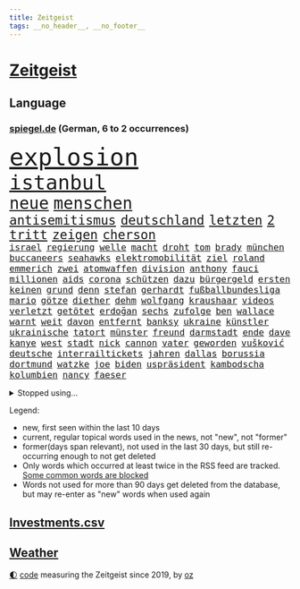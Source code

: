 ```yaml
---
title: Zeitgeist
tags: __no_header__, __no_footer__
---
```


# [Zeitgeist](https://oliz.io/zeitgeist/)

## Language

<h3><a href="https://www.spiegel.de" target="_blank">spiegel.de</a> (German, 6 to 2 occurrences)</h3>
<p style="font-family:monospace">
<span style="font-size:32pt"><a href="news_links.html#explosion" class="current">explosion</a></span>
<br>
<span style="font-size:27pt"><a href="news_links.html#istanbul" class="current">istanbul</a></span>
<br>
<span style="font-size:22pt"><a href="news_links.html#neue" class="current">neue</a></span>
<span style="font-size:22pt"><a href="news_links.html#menschen" class="current">menschen</a></span>
<br>
<span style="font-size:17pt"><a href="news_links.html#antisemitismus" class="current">antisemitismus</a></span>
<span style="font-size:17pt"><a href="news_links.html#deutschland" class="current">deutschland</a></span>
<span style="font-size:17pt"><a href="news_links.html#letzten" class="current">letzten</a></span>
<span style="font-size:17pt"><a href="news_links.html#2" class="current">2</a></span>
<span style="font-size:17pt"><a href="news_links.html#tritt" class="current">tritt</a></span>
<span style="font-size:17pt"><a href="news_links.html#zeigen" class="current">zeigen</a></span>
<span style="font-size:17pt"><a href="news_links.html#cherson" class="current">cherson</a></span>
<br>
<span style="font-size:12pt"><a href="news_links.html#israel" class="current">israel</a></span>
<span style="font-size:12pt"><a href="news_links.html#regierung" class="current">regierung</a></span>
<span style="font-size:12pt"><a href="news_links.html#welle" class="current">welle</a></span>
<span style="font-size:12pt"><a href="news_links.html#macht" class="current">macht</a></span>
<span style="font-size:12pt"><a href="news_links.html#droht" class="current">droht</a></span>
<span style="font-size:12pt"><a href="news_links.html#tom" class="current">tom</a></span>
<span style="font-size:12pt"><a href="news_links.html#brady" class="current">brady</a></span>
<span style="font-size:12pt"><a href="news_links.html#münchen" class="current">münchen</a></span>
<span style="font-size:12pt"><a href="news_links.html#buccaneers" class="current">buccaneers</a></span>
<span style="font-size:12pt"><a href="news_links.html#seahawks" class="new">seahawks</a></span>
<span style="font-size:12pt"><a href="news_links.html#elektromobilität" class="new">elektromobilität</a></span>
<span style="font-size:12pt"><a href="news_links.html#ziel" class="current">ziel</a></span>
<span style="font-size:12pt"><a href="news_links.html#roland" class="new">roland</a></span>
<span style="font-size:12pt"><a href="news_links.html#emmerich" class="current">emmerich</a></span>
<span style="font-size:12pt"><a href="news_links.html#zwei" class="current">zwei</a></span>
<span style="font-size:12pt"><a href="news_links.html#atomwaffen" class="current">atomwaffen</a></span>
<span style="font-size:12pt"><a href="news_links.html#division" class="current">division</a></span>
<span style="font-size:12pt"><a href="news_links.html#anthony" class="current">anthony</a></span>
<span style="font-size:12pt"><a href="news_links.html#fauci" class="current">fauci</a></span>
<span style="font-size:12pt"><a href="news_links.html#millionen" class="current">millionen</a></span>
<span style="font-size:12pt"><a href="news_links.html#aids" class="new">aids</a></span>
<span style="font-size:12pt"><a href="news_links.html#corona" class="current">corona</a></span>
<span style="font-size:12pt"><a href="news_links.html#schützen" class="current">schützen</a></span>
<span style="font-size:12pt"><a href="news_links.html#dazu" class="current">dazu</a></span>
<span style="font-size:12pt"><a href="news_links.html#bürgergeld" class="current">bürgergeld</a></span>
<span style="font-size:12pt"><a href="news_links.html#ersten" class="current">ersten</a></span>
<span style="font-size:12pt"><a href="news_links.html#keinen" class="current">keinen</a></span>
<span style="font-size:12pt"><a href="news_links.html#grund" class="current">grund</a></span>
<span style="font-size:12pt"><a href="news_links.html#denn" class="current">denn</a></span>
<span style="font-size:12pt"><a href="news_links.html#stefan" class="current">stefan</a></span>
<span style="font-size:12pt"><a href="news_links.html#gerhardt" class="new">gerhardt</a></span>
<span style="font-size:12pt"><a href="news_links.html#fußballbundesliga" class="current">fußballbundesliga</a></span>
<span style="font-size:12pt"><a href="news_links.html#mario" class="current">mario</a></span>
<span style="font-size:12pt"><a href="news_links.html#götze" class="current">götze</a></span>
<span style="font-size:12pt"><a href="news_links.html#diether" class="new">diether</a></span>
<span style="font-size:12pt"><a href="news_links.html#dehm" class="new">dehm</a></span>
<span style="font-size:12pt"><a href="news_links.html#wolfgang" class="current">wolfgang</a></span>
<span style="font-size:12pt"><a href="news_links.html#kraushaar" class="new">kraushaar</a></span>
<span style="font-size:12pt"><a href="news_links.html#videos" class="current">videos</a></span>
<span style="font-size:12pt"><a href="news_links.html#verletzt" class="current">verletzt</a></span>
<span style="font-size:12pt"><a href="news_links.html#getötet" class="current">getötet</a></span>
<span style="font-size:12pt"><a href="news_links.html#erdoğan" class="current">erdoğan</a></span>
<span style="font-size:12pt"><a href="news_links.html#sechs" class="current">sechs</a></span>
<span style="font-size:12pt"><a href="news_links.html#zufolge" class="current">zufolge</a></span>
<span style="font-size:12pt"><a href="news_links.html#ben" class="current">ben</a></span>
<span style="font-size:12pt"><a href="news_links.html#wallace" class="new">wallace</a></span>
<span style="font-size:12pt"><a href="news_links.html#warnt" class="current">warnt</a></span>
<span style="font-size:12pt"><a href="news_links.html#weit" class="current">weit</a></span>
<span style="font-size:12pt"><a href="news_links.html#davon" class="current">davon</a></span>
<span style="font-size:12pt"><a href="news_links.html#entfernt" class="current">entfernt</a></span>
<span style="font-size:12pt"><a href="news_links.html#banksy" class="new">banksy</a></span>
<span style="font-size:12pt"><a href="news_links.html#ukraine" class="current">ukraine</a></span>
<span style="font-size:12pt"><a href="news_links.html#künstler" class="current">künstler</a></span>
<span style="font-size:12pt"><a href="news_links.html#ukrainische" class="current">ukrainische</a></span>
<span style="font-size:12pt"><a href="news_links.html#tatort" class="current">tatort</a></span>
<span style="font-size:12pt"><a href="news_links.html#münster" class="current">münster</a></span>
<span style="font-size:12pt"><a href="news_links.html#freund" class="current">freund</a></span>
<span style="font-size:12pt"><a href="news_links.html#darmstadt" class="current">darmstadt</a></span>
<span style="font-size:12pt"><a href="news_links.html#ende" class="current">ende</a></span>
<span style="font-size:12pt"><a href="news_links.html#dave" class="current">dave</a></span>
<span style="font-size:12pt"><a href="news_links.html#kanye" class="current">kanye</a></span>
<span style="font-size:12pt"><a href="news_links.html#west" class="current">west</a></span>
<span style="font-size:12pt"><a href="news_links.html#stadt" class="current">stadt</a></span>
<span style="font-size:12pt"><a href="news_links.html#nick" class="current">nick</a></span>
<span style="font-size:12pt"><a href="news_links.html#cannon" class="new">cannon</a></span>
<span style="font-size:12pt"><a href="news_links.html#vater" class="current">vater</a></span>
<span style="font-size:12pt"><a href="news_links.html#geworden" class="current">geworden</a></span>
<span style="font-size:12pt"><a href="news_links.html#vušković" class="new">vušković</a></span>
<span style="font-size:12pt"><a href="news_links.html#deutsche" class="current">deutsche</a></span>
<span style="font-size:12pt"><a href="news_links.html#interrailtickets" class="new">interrailtickets</a></span>
<span style="font-size:12pt"><a href="news_links.html#jahren" class="current">jahren</a></span>
<span style="font-size:12pt"><a href="news_links.html#dallas" class="new">dallas</a></span>
<span style="font-size:12pt"><a href="news_links.html#borussia" class="current">borussia</a></span>
<span style="font-size:12pt"><a href="news_links.html#dortmund" class="current">dortmund</a></span>
<span style="font-size:12pt"><a href="news_links.html#watzke" class="new">watzke</a></span>
<span style="font-size:12pt"><a href="news_links.html#joe" class="current">joe</a></span>
<span style="font-size:12pt"><a href="news_links.html#biden" class="current">biden</a></span>
<span style="font-size:12pt"><a href="news_links.html#uspräsident" class="current">uspräsident</a></span>
<span style="font-size:12pt"><a href="news_links.html#kambodscha" class="current">kambodscha</a></span>
<span style="font-size:12pt"><a href="news_links.html#kolumbien" class="current">kolumbien</a></span>
<span style="font-size:12pt"><a href="news_links.html#nancy" class="current">nancy</a></span>
<span style="font-size:12pt"><a href="news_links.html#faeser" class="current">faeser</a></span>
</p>
<details>
<summary>Stopped using...</summary>
<p class="former" style="font-size:12pt">
rheinlandpfalz(752) sarscov2(752) appelliert(751) reduziert(751) depressionen(750) ikone(750) kraft(750) locker(750) rassistisch(750) verlegt(750) version(750) egal(749) erhoben(749) google(749) kriminellen(749) versehentlich(749) verweigert(749) wettbewerb(749) österreichs(749) abstimmen(748) ausnahmezustand(748) dokumente(748) früh(748) innenministerium(748) insekten(748) interne(748) lehrer(748) präsentieren(748) aufgerufen(747) bernd(747) hebt(747) nahmen(747) botschaften(746) bundesweite(746) kliniken(746) reiner(746) schiedsrichter(746) volker(746) gesamte(745) heftige(745) manager(745) privaten(745) riesige(745) vermuten(745) zuerst(745) bayerische(744) bundesrepublik(744) ddr(744) erinnerungen(744) hört(744) kämpfer(744) million(744) orbán(744) profitieren(744) schlimm(744) schwedische(744) spanier(744) viktor(744) badenwürttembergs(743) bayerns(743) big(743) erheblich(743) gemeinde(743) gemessen(743) hollywood(743) ifoinstitut(743) online(743) saarland(743) stück(743) sächsischen(743) treibt(743) warschau(743) alpen(742) aufgehoben(742) ausgleich(742) hongkong(742) kleines(742) libyen(742) starten(742) theater(742) flüchtlingen(741) jörg(741) kochinstitut(741) provinz(741) sicherte(741) spektakulär(741) todesfälle(741) ungarn(741) zählen(741) anlass(740) bayerischen(740) dietmar(740) dürfe(740) erzählen(740) kontrolliert(740) leichen(740) stößt(740) venezuela(740) ökonom(740) kapitol(739) kindesmissbrauch(739) schwierigkeiten(739) siebentageinzidenz(739) teilnehmer(739) hans(738) impfstoff(738) medikamente(738) milliarde(738) nachricht(738) voller(738) öffentlichkeit(738) demonstrationen(737) ermordeten(737) kommission(737) länge(737) roger(737) selben(737) verspielt(737) leyen(736) angerichtet(735) verbindet(735) trauen(734) ebenso(733) studien(733) störung(733) tonnen(733) viertelfinale(733) bekamen(732) lieferten(732) steckte(732) entwickeln(731) festgestellt(731) beschränkungen(730) inzidenz(730) älteren(730) eigener(729) fortgesetzt(729) polnische(729) schwerem(729) ständig(729) begriff(728) heftigen(728) aktivistin(727) näher(727) porsche(727) sozialdemokraten(727) spektakuläre(727) eigenes(726) erinnerung(726) aufgetaucht(725) laufenden(724) ausrüstung(723) gesundheitsministerium(723) varianten(723) antonio(722) alexandra(721) engpässe(721) präsenz(721) popstar(718) bester(716) fußballem(715) ungeklärt(713) stört(712) schützt(711) angeboten(709) festhalten(709) smartphones(709) uhaft(709) schock(707) 91(701) lehrkräfte(701) laufbahn(699) inseln(696) entspannt(693) palästinenser(693) sammeln(693) vereins(687) strukturen(686) flog(684) explodiert(672) mangelnde(662) enthält(656) mallorca(651) lieferketten(647) niederländer(645) währung(643) öffnet(641) diagnose(638) fuhren(627) lahmgelegt(615) rückgang(612) zusammenbruch(611) bein(605) medaille(600) universitäten(593) 15jähriger(571) unis(566) reisenden(565) kubicki(559) umständen(548) afghanischen(540) trost(537) bka(533) regierungskoalition(527) deutschkolumne(511) gegend(509) lehren(506) flohen(501) rohstoffe(498) kw(497) mangelware(495) verdi(493) aussterben(490) leichten(486) bundesanwaltschaft(479) füllen(479) norwegische(478) zwingen(478) erobert(467) kürzen(466) abgesehen(464) boston(461) bezieht(454) winde(454) fluten(453) gelaufen(453) dörfer(446) immobilienmarkt(446) amoklauf(445) komitee(443) norwegischen(438) niklas(434) bedrohen(430) drauf(430) genervt(430) verbrannt(427) kanadische(422) händen(420) mike(418) ausfälle(416) zeitungsbericht(415) niedergang(414) überraschende(411) hawaii(410) autounfall(399) gesetzentwurf(399) konflikts(396) messe(396) fünftel(395) spiegelkorrespondent(395) landtagswahl(394) grafiken(392) anton(391) elfjährige(389) erzbischof(389) exklusiven(388) verirrt(388) bedrängnis(386) millionenhöhe(386) ice(385) erleben(383) briefe(380) ampelregierung(379) einschätzungen(372) bedrängt(369) coronalage(366) weißer(366) andrang(362) ostdeutschland(358) schlimme(358) siegerin(357) 30000(356) härte(353) schülerin(353) soziales(352) kardashian(351) generationen(348) fußballs(347) gasknappheit(347) verwehrt(345) geringer(341) zehnjährigen(339) hohes(338) begehen(331) gewaltsamen(331) halte(328) brandbrief(326) finnland(324) schütze(324) energiekonzern(323) atomdeal(316) borrell(311) josep(311) kriegsverbrecher(310) eukommissionschefin(308) beziehen(307) wiegen(306) einfaches(304) bat(303) g7staaten(303) klara(302) beamter(301) südkoreanische(300) 140(299) sanitäter(299) traurige(299) organisiert(298) rennstall(298) vorwoche(297) audi(294) sozialleistungen(293) dreyer(292) rheinlandpfälzische(292) verkündete(292) allzu(288) jubiläum(288) stuhl(288) sankt(287) dj(282) mutigen(282) lebensmittelpreise(280) berichteten(279) datenschutz(274) report(274) buckinghampalast(273) rio(273) slowakei(273) vielfalt(273) spaltung(272) glanz(271) tourist(270) handelte(268) gezahlt(266) iraner(266) verweisen(266) konsequent(261) dramatischer(260) stuttgarter(259) verantwortlichen(259) experiment(257) fähigkeiten(256) barbara(255) philosoph(255) küsten(254) runter(254) it(252) schätzt(252) schülern(251) verpflichtende(251) dreijährige(246) anhalten(245) posiert(245) weltgesundheitsorganisation(245) radprofi(244) fragwürdigen(243) hagelt(242) krause(242) motiven(240) motiviert(240) abtreibungen(238) vermieter(237) beschuss(236) gestärkt(235) litt(234) schneiden(233) analysen(232) dieter(232) risse(232) schläger(232) schneidet(232) unsicher(232) ankommt(231) bezahlung(230) finaleinzug(230) fünften(230) nebenbei(230) ausweiten(228) katastrophalen(225) sanktionspaket(225) sang(223) flüchtlingspolitik(222) verfolgungsjagd(222) hochschule(221) melanie(220) bargeld(219) ferne(219) h(219) sexualisierte(218) bundestrainerin(217) spritpreise(217) tätig(217) saisonende(216) euaußenbeauftragte(215) andrej(214) ungewiss(214) glaubten(213) monarchie(213) beanspruchen(212) hahn(212) patrick(212) breiten(210) getreideexporte(210) jones(210) golfer(209) klassenzimmer(209) abgeschoben(208) niedersächsischen(208) umsätze(208) zentralrat(208) abgabe(206) leitungen(205) regie(205) leclerc(204) pole(203) rauch(203) smarten(203) wiedervereinigung(203) downsyndrom(202) frauenfußball(202) g7(200) öffentlicher(200) emtitel(198) treue(198) formel1rennen(197) zuflucht(197) trauerfeier(196) zuschauern(195) prag(194) humor(192) orientierung(192) wärmer(192) insolvenzen(191) riskieren(191) bühnen(190) pipelines(190) spritzen(190) gesenkt(189) packenden(189) lehrerverbände(188) woods(188) rechenschaft(187) nachfolgerin(184) 41jährige(183) qualifikation(183) eingeschläfert(182) festland(182) gewaltverbrechen(182) nicola(182) nordrheinwestfälischen(181) sammelte(181) feministische(180) gäbe(179) bergsteiger(178) erstattet(178) schlamm(178) generalstaatsanwaltschaft(177) schindler(177) verwechslung(176) beschädigte(174) fragwürdige(174) gefährdete(173) schwedens(173) erfuhr(171) unsicheren(171) szenario(170) terrorakt(170) frontex(169) ägäis(169) aufsteiger(167) brände(167) dänische(167) zurücktreten(167) documenta(165) entbunden(165) rüsten(165) stürmte(165) ungarische(165) zermürbt(165) startups(163) gelobt(162) gestohlene(162) walker(162) 9euroticket(161) exuspräsident(161) girl(161) händeringend(161) kürzt(161) münchens(161) gerichtshofs(160) kippe(160) kleinem(160) verdrängt(160) vorrang(160) beerdigung(159) konzerte(159) privatleute(159) pässe(159) wasserknappheit(159) beatles(158) plagt(158) stramm(158) assadregimes(157) ewigen(157) momentan(156) unbesetzt(156) budapest(155) lngterminal(155) erleichtert(154) frodeno(154) vermittelte(154) vorgeschrieben(154) längerer(153) populäre(153) schutzmasken(153) schwangerschaftsabbruch(153) tauscht(152) traktor(152) bgh(151) brandenburgischen(151) fernverkehr(150) kai(150) verschleiert(150) belegt(148) dürren(148) ryanair(148) sanktionieren(148) schwächen(148) zufrieden(148) anwältin(147) balkon(147) profitierten(147) weitreichenden(147) enbw(146) gremiums(146) hadert(146) gravierend(144) bezirk(143) elfmeterschießen(143) generalstaatsanwalt(143) selbstbestimmung(143) verkörperte(143) 90000(142) aufzeichnung(142) beruhigen(142) günter(142) nervös(142) studiert(142) ulrich(141) exmann(140) handgreiflich(140) ortskräfte(140) schulmassaker(140) hassbotschaften(139) malaika(139) einschlafen(137) junta(137) tempel(137) uvalde(136) kandidiert(135) spacey(135) spätes(135) tvinterview(135) alligator(134) spiegelinterview(134) unhcr(134) 24jährigen(133) afdpolitiker(133) prince(133) sandro(133) bar(131) schergen(131) staus(131) zuwanderer(131) betreuung(130) haushaltspolitik(130) verschont(130) zeichnungen(130) popp(128) verschrieben(128) bahnsteig(126) unentschieden(126) webbteleskops(126) monatelanger(125) sicheren(125) bruno(124) nähert(124) tanz(124) übernahmen(124) favre(123) schwul(123) verfassungsänderung(123) 20jähriger(122) abwehrchef(122) kuratoren(122) rechtskräftig(122) erfinder(121) nahrung(121) persönlicher(121) kämen(120) rudert(120) beute(119) brett(119) emmy(119) wmhalbfinale(119) einschlagen(117) mob(117) beurlaubt(116) verzeichnet(116) vosstecklenburg(116) abwarten(115) befördert(115) bemerkenswert(115) glücklos(115) benachbarten(114) l(114) riesig(114) trockenen(114) artemis(113) bremsten(113) kadyrow(113) ramsan(113) zeige(113) passau(112) schadstoffe(112) säure(112) feststellen(111) schnellt(111) weltstar(111) überwunden(111) rast(110) gestrandete(109) schwulenbar(109) erich(108) extra(108) kilo(108) vernichtet(108) alain(107) elvis(107) frist(107) mogelpackung(107) normalisierung(107) zelt(107) angetan(106) kette(106) toaster(106) erlegen(105) frauenrechte(105) staatsanleihen(105) zuhause(105) bergregion(104) reparaturen(104) abhängt(103) geschlossene(103) gustav(103) halbjahr(103) nahrungsmittelpreise(103) brettspiel(102) eingeschlagen(102) zurückgegeben(102) energiesektor(101) paulo(101) são(101) 17jährigen(100) handgemenge(100) na(100) partien(100) victoria(100) achterbahn(99) gasverbraucher(99) wundersame(99) atom(98) sperrung(98) ältesten(98) innenstadt(97) patientinnen(97) sexistische(97) unabhängigkeitsreferendum(97) kommunizieren(96) verbands(96) edinburgh(95) haller(95) kasachstans(95) security(95) grundsteuererklärung(94) czaja(93) privater(93) urknall(93) 1989(92) bankrott(92) beamtenbund(92) tarifverhandlungen(92) vertreibt(92) gehirn(91) lizenzen(91) prüfungen(91) rückzieher(91) ausgegangen(90) ausreißer(90) bergwanderer(90) demografische(90) finanzsystem(90) fuchs(90) grönland(90) onlinemarktplatz(90) 6000(89) abschneidet(89) demonstrierenden(89) denkmal(89) erzeugen(89) gassperren(89) holocaustmahnmal(89) lokals(89) menschenrechtsorganisationen(89) beistand(88) drehten(88) elefant(88) filmregisseur(88) freispruch(88) krawall(88) mangellage(88) skifahrer(88) format(87) sondiert(87) ausbleiben(86) gelähmt(86) grundsteuer(86) rechtsradikaler(86) rollendes(86) salz(86) anhaltspunkte(85) aufbau(85) feststellung(85) handgreiflichkeiten(85) lebensjahr(85) raubt(85) sinatra(85) uber(85) umfassenden(85) wuchtigen(85) zugverkehr(85) kategorie(84) rekordzeit(84) schockmoment(84) wettbewerbe(84) zinsschritt(84) entgegengestellt(83) entsorgen(83) erhielten(83) flüsse(83) geknackt(83) leopard2panzer(83) radfahrer(83) realpolitik(83) solidarisierte(83) 39jährigen(82) imageverlust(82) kühlwasser(82) sicherheitslage(82) stoffe(82) woman(82) bekanntgabe(81) hinrichtung(81) mithalten(81) prorussisch(81) aufatmen(80) beleg(80) diffusen(80) fußballspielerinnen(80) kampfpanzer(80) markenkern(80) nordsyrien(80) scheinheiligkeit(80) sexismusvorwürfen(80) übte(80) bestritten(79) kanalinsel(79) mateusz(79) ortschaft(79) schlossen(79) sea(79) selbstbewusst(79) studieren(79) unterwelt(79) abwehrspielerin(78) annie(78) diamanten(78) gesang(78) heizung(78) trailer(78) 145(77) atomenergiebehörde(77) entgegenwirken(77) seid(77) torpediert(77) verschleierte(77) zerstörungen(77) üblich(77) 56jährige(76) holten(76) landeschef(76) notbremsung(76) supermarktkette(76) twitteraccount(76) bestsellerautor(75) e10(75) hinterlegt(75) käfig(75) medizin(75) raketenangriffen(75) renditen(75) 14jährige(74) fleischkonsum(74) kurkow(74) körperlichen(74) magie(74) manipulation(74) motorsport(74) rauf(74) strang(74) vereinbarten(74) willi(74) einzuziehen(73) flugbahn(73) formel1weltmeister(73) nothing(73) programmiert(73) stabhochspringer(73) brauereien(72) gründete(72) jared(72) lebenslange(72) pullover(72) shitstorm(72) ungefähr(72) verpflichtungen(72) visum(72) überwiegend(72) antisemitismusskandal(71) begrenzen(71) familienurlaub(71) ghislaine(71) maxwell(71) umfragewerte(71) vergebens(71) vorschlagen(71) wcs(71) baerbocks(70) krankenhauses(70) souveräner(70) vertuscht(70) bestes(69) evakuieren(69) fremdverschulden(69) parteikollegin(69) professor(69) slogan(69) straelen(69) viking(69) zuschüssen(69) alex(68) euland(68) generalleutnant(68) sozialversicherung(68) indischer(67) korridor(67) widersprach(67) andauernden(66) erhebliches(66) garantiert(66) innovationen(66) klimafreundliche(66) schutzzone(66) staatsfernsehens(66) 131(65) anwärter(65) großflächige(65) kreise(65) kriegstreiberin(65) kästner(65) regenfällen(65) unoflüchtlingshilfswerk(65) besetzung(64) bundesgeschäftsführer(64) canceln(64) endstation(64) skelettierte(64) 138(63) bsi(63) manövern(63) modeste(63) uralte(63) 43jährigen(62) abgelegensten(62) abschiedsbrief(62) beleidigte(62) künste(62) leverkusener(62) mangelnden(62) porträt(62) sturgeon(62) wackelige(62) 1955(61) achterbahnfahrt(61) disco(61) gewässer(61) linder(61) schikaniert(61) verwendens(61) aufgewachsen(60) handbremse(60) klassenzimmern(60) volksparkstadion(60) völkerrechtswidrig(60) zurechtkommen(60) befahrbar(59) janeiro(59) montagsdemos(58) spiegelde(58) steuerentlastung(58) verschlossen(58) übernahm(58) befehlsgeber(57) filzaffäre(57) frauenrechtlerin(57) ironman(57) klaffen(57) lebensgefährliche(57) nährt(57) patzte(57) verfeindeten(57) verurteilter(57) weigerte(57) 272(56) abwendet(56) anfangs(56) furtwängler(56) geldwäsche(56) grenzstadt(56) ungewohnter(56) abfedern(55) ballkontakt(55) bronzemedaille(55) einstand(55) gehetzt(55) hurrikans(55) oscarpreisträger(55) woanders(55) zollbeamte(55) ökologisch(55) ardchef(54) bundesbankpräsident(54) filmfest(54) flüchtling(54) proben(54) entschlossene(53) geywitz(53) montagsdemo(53) schmuck(53) skrupel(53) wallraff(53) ausgelassen(52) energielieferant(52) sabotageakten(52) analysieren(51) annexion(51) jahrelange(51) kita(51) rutschen(51) aung(50) glaubwürdigkeit(50) homeschooling(50) kyi(50) laudatio(50) prosor(50) schimmelbefalls(50) schlaganfall(50) spülen(50) suu(50) übersehen(50) auseinander(49) beschaffen(49) detonierte(49) gekracht(49) geschasst(49) igor(49) unternimmt(49) zwischenbericht(49) bellen(48) bundesebene(48) senkung(48) abgabefrist(47) data(47) haufen(47) rückten(47) unomenschenrechtsbüro(47) drehbuchautor(46) zeichnete(46) zweistellig(46) elektroschrott(45) eröffneten(45) feierlaune(45) kinderbuch(45) ladekabel(45) pilotengewerkschaft(45) absatz(44) bauministerin(44) entgehen(44) kindergarten(44) klang(44) speisen(44) apolda(43) luftverteidigungssystem(43) maduro(43) nicolás(43) reparatur(43) vorreiter(43) zeitdruck(43) rassistischer(42) vertuschung(42) yorker(42) zugeschaltet(42) dennis(41) recherchierte(41) rechnungen(41) regulären(41) versuchter(41) friedensnobelpreisträgerin(40) johan(40) vegane(40) ausbilden(39) berührt(39) produzenten(39) austragen(38) chengdu(38) vorbeikommen(38) auszulösen(37) breite(37) grundsätzliche(37) heiliges(37) holger(37) indiens(37) ködern(37) offizielles(37) senioren(37) 9euroticketnachfolge(36) entzieht(36) finanzministerium(36) opec+(36) republikanische(36) zone(36) amoklaufs(35) galoppierenden(35) iaeachef(35) iranerinnen(35) krone(35) laos(35) leverkusens(35) machbar(35) mitbekommen(35) stemmen(35) tel(35) tüten(35) anekdote(34) consort(34) grossi(34) himalaja(34) lebensmittelhändler(34) seidl(34) überraschender(34) freiwilliger(33) lungeninfektion(33) malte(33) podiumsdiskussion(33) schulbezirk(33) vereinbarung(33) verwirrt(33) zurückeroberten(33) ältester(33) begegnung(32) eautobauer(32) titelverteidigung(32) verursachte(32) wahlgang(32) überqueren(32) abbey(31) gebrauchen(31) pleitewelle(31) prozessauftakt(31) rängen(31) sommerhaus(31) bluthund(30) energiepreiskrise(30) gesunkenen(30) schmuggeln(30) ausnahmsweise(29) betrogen(29) fachmesse(29) glückwünsche(29) luftabwehrsystem(29) maschinenpistole(29) schlüsse(29) thatcher(29) verzögern(29) angezündet(28) firmenpleiten(28) geschleust(28) irland(28) schotten(28) angelina(27) eingriff(27) fußballfans(27) jolie(27) masterplan(27) millennials(27) modewelt(27) publikumsliebling(27) sparta(27) verschenkt(27) überflutet(27) a3(26) enthauptet(26) kolonialismus(26) triathlon(26) auszug(25) geldproblemen(25) gigantischen(25) lähmungen(25) mär(25) protestcamp(25) vattenfall(25) verlässlicher(25) wendepunkt(25) angreifen(24) aviv(24) bauarbeiter(24) bedeutende(24) dirk(24) erschließen(24) finanzämter(24) kilometerlang(24) literaturnobelpreis(24) passagier(24) tshirt(24) anstrengen(23) autorennen(23) einsicht(23) einsperren(23) gedreht(23) graz(23) illegales(23) mitteilte(23) ostfriesland(23) store(23) verfasser(23) alla(22) filmgeschichte(22) milliardenjongleur(22) nachbarstaat(22) pugatschowa(22) stornierungswelle(22) adnan(21) auswärtsspiele(21) bewaffnete(21) bvbtrainer(21) einschläge(21) kontern(21) persönlichkeiten(21) sittenwächter(21) syed(21) tasmanien(21) 47jährige(20) arzneimittel(20) bereichert(20) federn(20) geströmt(20) grindwale(20) sechzig(20) massenrücktritt(19) neurologe(19) totaler(19) trüb(19) verwundung(19) windhorst(19) bruch(18) ewa(18) sechzehnfache(18) verpassten(18) verstörend(18) verzeichnen(18) wohnungsbau(18) zehntel(18) smartwatch(17) spätere(17) berchtesgadener(16) brunsbüttel(16) erzielen(16) freiwillige(16) fridays(16) königsfamilie(16) lebende(16) niemann(16) propagandisten(16) sabotage(16) versorgungssicherheit(16) filmstarts(15) hangar(15) hustensaft(15) riskante(15) staatlicher(15) steuerzahlern(15) teilmobilmachung(15) alleingelassen(14) bundespräsidentenwahl(14) caterer(14) chemie(14) ernähren(14) erziehen(14) kommissar(14) streampipelines(14) unileben(14) wahllokale(14) ballistische(13) bornholm(13) claas(13) hilary(13) jazz(13) militärdienst(13) olivier(13) relotius(13) schmutzig(13) zurücknehmen(13) bahnmitarbeiter(12) bewaffnen(12) feministischen(12) fälschungen(12) fünfzigerjahren(12) maximalen(12) mitgebracht(12) niedersachsenwahl(12) störer(12) arbeitsbelastung(11) ausmaßes(11) contest(11) eurovision(11) herren(11) hit(11) lyman(11) nobelpreis(11) unerwartete(11)
</p>
</details>
<p>Legend:
<ul>
<li><span class="new">new</span>, first seen within the last 10 days</li>
<li><span class="current">current</span>, regular topical words used in the news, not "new", not "former"</li>
<li><span class="former">former(days span relevant)</span>, not used in the last 30 days, but still re-occurring enough to not get deleted</li>
<li>Only words which occurred at least twice in the RSS feed are tracked. <a href="language/filters.py">Some common words are blocked</a></li>
<li>Words not used for more than 90 days get deleted from the database, but may re-enter as "new" words when used again</li>
</ul>
</p>

## [Investments](investments.html)[.csv](investments.csv)

## [Weather](weather.html)

<footer>
<a href="javascript:toggleTheme()" class="nav">🌓</a>
<a href="https://github.com/ooz/zeitgeist">code</a> measuring the Zeitgeist since 2019, by <a href="https://oliz.io">oz</a>
</footer>
